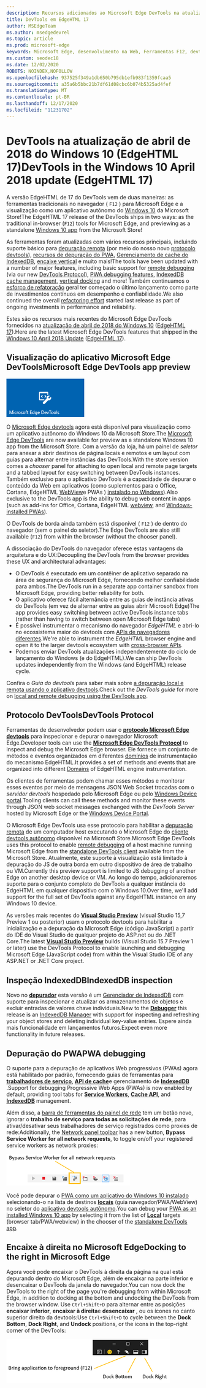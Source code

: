 ```yaml
---
description: Recursos adicionados ao Microsoft Edge DevTools na atualização de abril de 2018 do Windows 10 (EdgeHTML 17)
title: DevTools em EdgeHTML 17
author: MSEdgeTeam
ms.author: msedgedevrel
ms.topic: article
ms.prod: microsoft-edge
keywords: Microsoft Edge, desenvolvimento na Web, Ferramentas F12, devtools, edgehtml 17
ms.custom: seodec18
ms.date: 12/02/2020
ROBOTS: NOINDEX,NOFOLLOW
ms.openlocfilehash: 937525f349a1db650b795db1efb983f1359fcaa5
ms.sourcegitcommit: a35a6b5bbc21b7df61d08cbc6b074b5325ad4fef
ms.translationtype: MT
ms.contentlocale: pt-BR
ms.lasthandoff: 12/17/2020
ms.locfileid: "11231702"
---
```

# <span data-ttu-id="700b9-104">DevTools na atualização de abril de 2018 do Windows 10 (EdgeHTML 17)</span><span class="sxs-lookup"><span data-stu-id="700b9-104">DevTools in the Windows 10 April 2018 update (EdgeHTML 17)</span></span>

<span data-ttu-id="700b9-105">A versão EdgeHTML de 17 do DevTools vem de duas maneiras: as ferramentas tradicionais no navegador ( `F12` ) para Microsoft Edge e a visualização como um aplicativo autônomo do [Windows 10](#microsoft-edge-devtools-app-preview) da Microsoft Store!</span><span class="sxs-lookup"><span data-stu-id="700b9-105">The EdgeHTML 17 release of the DevTools ships in two ways: as the traditional in-browser (`F12`) tools for Microsoft Edge, and previewing as a standalone [Windows 10 app](#microsoft-edge-devtools-app-preview) from the Microsoft Store!</span></span>

<span data-ttu-id="700b9-106">As ferramentas foram atualizadas com vários recursos principais, incluindo suporte básico para [depuração remota](../index.md#remote-debugging) (por meio do nosso novo [protocolo devtools](#devtools-protocol)), [recursos de depuração do PWA](#pwa-debugging), [Gerenciamento de cache do IndexedDB](#indexeddb-inspection), [encaixe vertical](#docking-to-the-right-in-microsoft-edge) e muito mais!</span><span class="sxs-lookup"><span data-stu-id="700b9-106">The tools have been updated with a number of major features, including basic support for [remote debugging](../index.md#remote-debugging) (via our new [DevTools Protocol](#devtools-protocol)), [PWA debugging features](#pwa-debugging), [IndexedDB cache management](#indexeddb-inspection), [vertical docking](#docking-to-the-right-in-microsoft-edge) and more!</span></span> <span data-ttu-id="700b9-107">Também continuamos o [esforço de refatoração](./edgehtml-16.md) geral ter começado o último lançamento como parte de investimentos contínuos em desempenho e confiabilidade.</span><span class="sxs-lookup"><span data-stu-id="700b9-107">We also continued the overall [refactoring effort](./edgehtml-16.md) started last release as part of ongoing investments in performance and reliability.</span></span>

<span data-ttu-id="700b9-108">Estes são os recursos mais recentes do Microsoft Edge DevTools fornecidos na [atualização de abril de 2018 do Windows 10](/windows/uwp/whats-new/windows-10-build-17134) ([EdgeHTML 17](https://aka.ms/devguide_edgehtml_17)).</span><span class="sxs-lookup"><span data-stu-id="700b9-108">Here are the latest Microsoft Edge DevTools features that shipped in the [Windows 10 April 2018 Update](/windows/uwp/whats-new/windows-10-build-17134) ([EdgeHTML 17](https://aka.ms/devguide_edgehtml_17)).</span></span>

## <span data-ttu-id="700b9-109">Visualização do aplicativo Microsoft Edge DevTools</span><span class="sxs-lookup"><span data-stu-id="700b9-109">Microsoft Edge DevTools app preview</span></span>

![Aplicativo DevTools Microsoft Edge](../../devtools-protocol/media/microsoft-edge-devtools.png) 

<span data-ttu-id="700b9-111">O [Microsoft Edge devtools](https://www.microsoft.com/store/p/microsoft-edge-devtools-preview/9mzbfrmz0mnj) agora está disponível para visualização como um aplicativo autônomo do Windows 10 da Microsoft Store.</span><span class="sxs-lookup"><span data-stu-id="700b9-111">The [Microsoft Edge DevTools](https://www.microsoft.com/store/p/microsoft-edge-devtools-preview/9mzbfrmz0mnj) are now available for preview as a standalone Windows 10 app from the Microsoft Store.</span></span> <span data-ttu-id="700b9-112">Com a versão da loja, há um painel de *seletor* para anexar a abrir destinos de página locais e remotos e um layout com guias para alternar entre instâncias das DevTools.</span><span class="sxs-lookup"><span data-stu-id="700b9-112">With the store version comes a *chooser* panel for attaching to open local and remote page targets and a tabbed layout for easy switching between DevTools instances.</span></span> <span data-ttu-id="700b9-113">Também exclusivo para o aplicativo DevTools é a capacidade de depurar o conteúdo da Web em aplicativos \(como suplementos para o Office, Cortana, EdgeHTML [WebView](../../hosting/webview/index.md)e PWAs \) [instalado no Windows](../../progressive-web-apps/windows-features.md)\).</span><span class="sxs-lookup"><span data-stu-id="700b9-113">Also exclusive to the DevTools app is the ability to debug web content in apps \(such as add-ins for Office, Cortana, EdgeHTML [webview](../../hosting/webview/index.md), and [Windows-installed PWAs](../../progressive-web-apps/windows-features.md)\).</span></span>

<span data-ttu-id="700b9-114">O DevTools de borda ainda também está disponível ( `F12` ) de dentro do navegador (sem o painel do seletor).</span><span class="sxs-lookup"><span data-stu-id="700b9-114">The Edge DevTools are also still available (`F12`) from within the browser (without the chooser panel).</span></span>

<span data-ttu-id="700b9-115">A dissociação do DevTools do navegador oferece estas vantagens da arquitetura e do UX:</span><span class="sxs-lookup"><span data-stu-id="700b9-115">Decoupling the DevTools from the browser provides these UX and architectural advantages:</span></span>

- <span data-ttu-id="700b9-116">O DevTools é executado em um contêiner de aplicativo separado na área de segurança do Microsoft Edge, fornecendo melhor confiabilidade para ambos.</span><span class="sxs-lookup"><span data-stu-id="700b9-116">The DevTools run in a separate app container sandbox from Microsoft Edge, providing better reliability for both.</span></span>
- <span data-ttu-id="700b9-117">O aplicativo oferece fácil alternância entre as guias de instância ativas do DevTools (em vez de alternar entre as guias abrir Microsoft Edge)</span><span class="sxs-lookup"><span data-stu-id="700b9-117">The app provides easy switching between active DevTools instance tabs (rather than having to switch between open Microsoft Edge tabs)</span></span>
- <span data-ttu-id="700b9-118">É possível instrumentar o mecanismo do navegador *EdgeHTML* e abri-lo no ecossistema maior do devtools com [APIs de navegadores diferentes](https://github.com/WICG/devtools-protocol/).</span><span class="sxs-lookup"><span data-stu-id="700b9-118">We're able to instrument the *EdgeHTML* browser engine and open it to the larger devtools ecosystem with [cross-browser APIs](https://github.com/WICG/devtools-protocol/).</span></span>
- <span data-ttu-id="700b9-119">Podemos enviar DevTools atualizações independentemente do ciclo de lançamento do Windows (e do EdgeHTML).</span><span class="sxs-lookup"><span data-stu-id="700b9-119">We can ship DevTools updates independently from the Windows (and EdgeHTML) release cycle.</span></span>

<span data-ttu-id="700b9-120">Confira o *Guia do devtools* para saber mais sobre [a depuração local e remota usando o aplicativo devtools](../index.md).</span><span class="sxs-lookup"><span data-stu-id="700b9-120">Check out the *DevTools guide* for more on [local and remote debugging using the DevTools app](../index.md).</span></span>

## <span data-ttu-id="700b9-121">Protocolo DevTools</span><span class="sxs-lookup"><span data-stu-id="700b9-121">DevTools Protocol</span></span>

<span data-ttu-id="700b9-122">Ferramentas de desenvolvedor podem usar o [**protocolo Microsoft Edge devtools**](../../devtools-protocol/index.md) para inspecionar e depurar o navegador Microsoft Edge.</span><span class="sxs-lookup"><span data-stu-id="700b9-122">Developer tools can use the [**Microsoft Edge DevTools Protocol**](../../devtools-protocol/index.md) to inspect and debug the Microsoft Edge browser.</span></span> <span data-ttu-id="700b9-123">Ele fornece um conjunto de métodos e eventos organizados em diferentes [domínios](../../devtools-protocol/0.1/domains/index.md) de instrumentação do mecanismo EdgeHTML.</span><span class="sxs-lookup"><span data-stu-id="700b9-123">It provides a set of methods and events that are organized into different [Domains](../../devtools-protocol/0.1/domains/index.md) of EdgeHTML engine instrumentation.</span></span>

 <span data-ttu-id="700b9-124">Os clientes de ferramentas podem chamar esses métodos e monitorar esses eventos por meio de mensagens JSON Web Socket trocadas com o *servidor devtools* hospedado pelo Microsoft Edge ou pelo [Windows Device portal](/windows/mixed-reality/using-the-windows-device-portal).</span><span class="sxs-lookup"><span data-stu-id="700b9-124">Tooling clients can call these methods and monitor these events through JSON web socket messages exchanged with the *DevTools Server* hosted by Microsoft Edge or the [Windows Device Portal](/windows/mixed-reality/using-the-windows-device-portal).</span></span> 
 
 <span data-ttu-id="700b9-125">O Microsoft Edge DevTools usa esse protocolo para habilitar a [depuração remota](../../devtools-protocol/0.1/clients.md#microsoft-edge-devtools-preview) de um computador host executando o Microsoft Edge do [cliente devtools autônomo](https://www.microsoft.com/store/p/microsoft-edge-devtools-preview/9mzbfrmz0mnj) disponível na Microsoft Store.</span><span class="sxs-lookup"><span data-stu-id="700b9-125">Microsoft Edge DevTools uses this protocol to enable [remote debugging](../../devtools-protocol/0.1/clients.md#microsoft-edge-devtools-preview) of a host machine running Microsoft Edge from the [standalone DevTools client](https://www.microsoft.com/store/p/microsoft-edge-devtools-preview/9mzbfrmz0mnj) available from the Microsoft Store.</span></span> <span data-ttu-id="700b9-126">Atualmente, este suporte à visualização está limitado à depuração do JS de outra borda em outro dispositivo de área de trabalho ou VM.</span><span class="sxs-lookup"><span data-stu-id="700b9-126">Currently this preview support is limited to JS debugging of another Edge on another desktop device or VM.</span></span> <span data-ttu-id="700b9-127">Ao longo do tempo, adicionaremos suporte para o conjunto completo de DevTools a qualquer instância do EdgeHTML em qualquer dispositivo com o Windows 10.</span><span class="sxs-lookup"><span data-stu-id="700b9-127">Over time, we'll add support for the full set of DevTools against any EdgeHTML instance on any Windows 10 device.</span></span>  
 
 <span data-ttu-id="700b9-128">As versões mais recentes do [**Visual Studio Preview**](https://www.visualstudio.com/vs/preview/) (visual Studio 15,7 Preview 1 ou posterior) usam o protocolo devtools para habilitar a inicialização e a depuração da Microsoft Edge (código JavaScript) a partir do IDE do Visual Studio de qualquer projeto do ASP.net ou do .NET Core.</span><span class="sxs-lookup"><span data-stu-id="700b9-128">The latest [**Visual Studio Preview**](https://www.visualstudio.com/vs/preview/) builds (Visual Studio 15.7 Preview 1 or later) use the DevTools Protocol to enable launching and debugging Microsoft Edge (JavaScript code) from within the Visual Studio IDE of any ASP.NET or .NET Core project.</span></span>

## <span data-ttu-id="700b9-129">Inspeção IndexedDB</span><span class="sxs-lookup"><span data-stu-id="700b9-129">IndexedDB inspection</span></span>

<span data-ttu-id="700b9-130">Novo no [**depurador**](../debugger.md) esta versão é um [Gerenciador de IndexedDB](../storage.md#indexeddb-manager) com suporte para inspecionar e atualizar os armazenamentos de objetos e excluir entradas de valores chave individuais.</span><span class="sxs-lookup"><span data-stu-id="700b9-130">New to the [**Debugger**](../debugger.md) this release is an [IndexedDB Manager](../storage.md#indexeddb-manager) with support for inspecting and refreshing your object stores and deleting individual key-value entries.</span></span> <span data-ttu-id="700b9-131">Espere ainda mais funcionalidade em lançamentos futuros.</span><span class="sxs-lookup"><span data-stu-id="700b9-131">Expect even more functionality in future releases.</span></span>

## <span data-ttu-id="700b9-132">Depuração do PWA</span><span class="sxs-lookup"><span data-stu-id="700b9-132">PWA debugging</span></span>

<span data-ttu-id="700b9-133">O suporte para a depuração de aplicativos Web progressivos (PWAs) agora está habilitado por padrão, fornecendo guias de ferramentas para [**trabalhadores de serviço**](../service-workers.md), [**API de cache**](../storage.md#cache-manager)e gerenciamento de [**IndexedDB**](../storage.md#indexeddb-manager) .</span><span class="sxs-lookup"><span data-stu-id="700b9-133">Support for debugging Progressive Web Apps (PWAs) is now enabled by default, providing tool tabs for [**Service Workers**](../service-workers.md), [**Cache API**](../storage.md#cache-manager), and [**IndexedDB**](../storage.md#indexeddb-manager) management.</span></span>

<span data-ttu-id="700b9-134">Além disso, a [barra de ferramentas do painel de rede](../network.md#toolbar) tem um botão novo, ignorar o **trabalho de serviço para todas as solicitações de rede**, para ativar/desativar seus trabalhadores de serviço registrados como proxies de rede:</span><span class="sxs-lookup"><span data-stu-id="700b9-134">Additionally, the [Network panel toolbar](../network.md#toolbar) has a new button, **Bypass Service Worker for all network requests**, to toggle on/off your registered service workers as network proxies:</span></span>

![Botão da barra de ferramentas rede: ignorar o trabalho de serviço para todas as solicitações de rede](../media/network_toolbar_bypass_sw.png)

<span data-ttu-id="700b9-136">Você pode depurar o [PWA como um aplicativo do Windows 10 instalado](../../progressive-web-apps/windows-features.md) selecionando-o na lista de destinos [**locais**](../../progressive-web-apps/windows-features.md#debug-your-pwa-edgehtml-as-a-windows-app) (guia navegador/PWA/WebView) no seletor do [aplicativo devtools autônomo](../index.md#microsoft-store-app).</span><span class="sxs-lookup"><span data-stu-id="700b9-136">You can debug your [PWA as an installed Windows 10 app](../../progressive-web-apps/windows-features.md) by selecting it from the list of [**Local**](../../progressive-web-apps/windows-features.md#debug-your-pwa-edgehtml-as-a-windows-app) targets (browser tab/PWA/webview) in the chooser of the [standalone DevTools app](../index.md#microsoft-store-app).</span></span>  

## <span data-ttu-id="700b9-137">Encaixe à direita no Microsoft Edge</span><span class="sxs-lookup"><span data-stu-id="700b9-137">Docking to the right in Microsoft Edge</span></span>

<span data-ttu-id="700b9-138">Agora você pode encaixar o DevTools à direita da página na qual está depurando dentro do Microsoft Edge, além de encaixar na parte inferior e desencaixar o DevTools da janela do navegador.</span><span class="sxs-lookup"><span data-stu-id="700b9-138">You can now dock the DevTools to the right of the page you're debugging from within Microsoft Edge, in addition to docking at the bottom and undocking the DevTools from the browser window.</span></span> <span data-ttu-id="700b9-139">Use `Ctrl+Shift+D` para alternar entre as posições **encaixar inferior**, **encaixar à direita**e **desencaixar** , ou os ícones no canto superior direito da devtools:</span><span class="sxs-lookup"><span data-stu-id="700b9-139">Use `Ctrl+Shift+D` to cycle between the **Dock Bottom**, **Dock Right**, and **Undock** positions, or the icons in the top-right corner of the DevTools:</span></span>

![DevTools (em estado desencaixado) opções de encaixe](../media/docking_buttons.png) 
